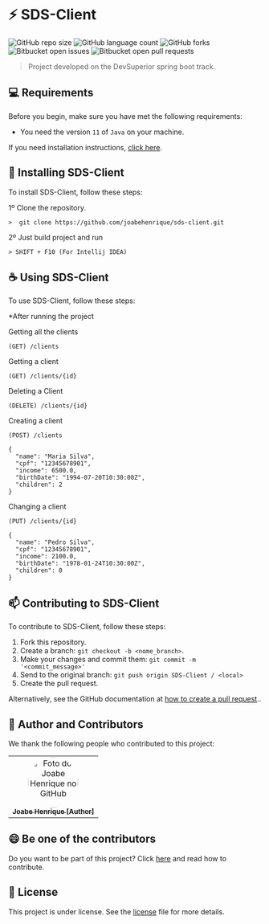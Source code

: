 # ⚡ SDS-Client

![GitHub repo size](https://img.shields.io/github/repo-size/joabehenrique/sds-client?style=flat)
![GitHub language count](https://img.shields.io/github/languages/count/joabehenrique/sds-client?style=flat)
![GitHub forks](https://img.shields.io/github/forks/joabehenrique/sds-client?style=flat)
![Bitbucket open issues](https://img.shields.io/bitbucket/issues/joabehenrique/sds-client?style=flat)
![Bitbucket open pull requests](https://img.shields.io/bitbucket/pr-raw/joabehenrique/sds-client?style=flat)

> Project developed on the DevSuperior spring boot track.

## 💻 Requirements

Before you begin, make sure you have met the following requirements:

- You need the version `11` of `Java` on your machine.

If you need installation instructions, [click here](https://www.oracle.com/java/technologies/downloads/).

## 🚀 Installing SDS-Client

To install SDS-Client, follow these steps:

1º Clone the repository.

```
>  git clone https://github.com/joabehenrique/sds-client.git
```
2º Just build project and run 
```
> SHIFT + F10 (For Intellij IDEA)
```
## ☕ Using SDS-Client

To use SDS-Client, follow these steps:

*After running the project

Getting all the clients
```
(GET) /clients
```
Getting a client
```
(GET) /clients/{id}
```
Deleting a Client
```
(DELETE) /clients/{id}
```
Creating  a client
```
(POST) /clients

{
  "name": "Maria Silva",
  "cpf": "12345678901",
  "income": 6500.0,
  "birthDate": "1994-07-20T10:30:00Z",
  "children": 2
}
```
Changing a client
```
(PUT) /clients/{id}

{
  "name": "Pedro Silva",
  "cpf": "12345678901",
  "income": 2100.0,
  "birthDate": "1978-01-24T10:30:00Z",
  "children": 0
}
```
## 📫 Contributing to SDS-Client

To contribute to SDS-Client, follow these steps:

1. Fork this repository.
2. Create a branch: `git checkout -b <nome_branch>`.
3. Make your changes and commit them: `git commit -m '<commit_message>'`
4. Send to the original branch: `git push origin SDS-Client / <local>`
5. Create the pull request.

Alternatively, see the GitHub documentation at [how to create a pull request](https://help.github.com/en/github/collaborating-with-issues-and-pull-requests/creating-a-pull-request)..

## 🤝 Author and Contributors

We thank the following people who contributed to this project:

<table>
  <tr>
    <td align="center">
      <a href="https://github.com/joabehenrique">
        <img src="https://avatars3.githubusercontent.com/u/64988299" width="100px" style="border-radius: 90px" alt="Foto do Joabe Henrique no GitHub"/><br>
        <sub>
          <b>Joabe Henrique [Author]</b>
        </sub>
      </a>
    </td>
  </tr>
</table>

## 😄 Be one of the contributors<br>

Do you want to be part of this project? Click [here](https://github.com/joabehenrique/sds-client/blob/master/CONTRIBUTING.md) and read how to contribute.

## 📝 License

This project is under license. See the [license](https://github.com/joabehenrique/sds-client/blob/master/LICENSE.md) file for more details.

